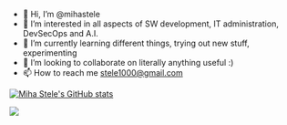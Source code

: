 - 👋 Hi, I’m @mihastele
- 👀 I’m interested in all aspects of SW development, IT administration, DevSecOps and A.I.
- 🌱 I’m currently learning different things, trying out new stuff, experimenting
- 💞️ I’m looking to collaborate on literally anything useful :)
- 📫 How to reach me stele1000@gmail.com



[![Miha Stele's GitHub stats](https://github-readme-stats.vercel.app/api?username=mihastele)](https://github.com/mihastele/github-readme-stats)

<!---
mihastele/mihastele is a ✨ special ✨ repository because its `README.md` (this file) appears on your GitHub profile.
You can click the Preview link to take a look at your changes.
--->

<a href="https://www.buymeacoffee.com/mihastele"><img src="https://img.buymeacoffee.com/button-api/?text=I appreciate your support&emoji=&slug=mihastele&button_colour=FFDD00&font_colour=000000&font_family=Cookie&outline_colour=000000&coffee_colour=ffffff" /></a>
